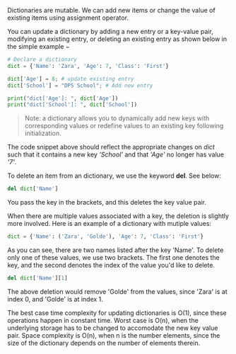 <!--title={Updating dictionary}-->

Dictionaries are mutable. We can add new items or change the value of existing items using assignment operator.

You can update a dictionary by adding a new entry or a key-value pair, modifying an existing entry, or deleting an existing entry as shown below in the simple example −

```python
# Declare a dictionary
dict = {'Name': 'Zara', 'Age': 7, 'Class': 'First'}

dict['Age'] = 8; # update existing entry
dict['School'] = "DPS School"; # Add new entry

print("dict['Age']: ", dict['Age'])
print("dict['School']: ", dict['School'])
```

> Note: a dictionary allows you to dynamically add new keys with corresponding values or redefine values to an existing key following initialization.

The code snippet above should reflect the appropriate changes on _dict_ such that it contains a new key _'School'_ and that _'Age'_ no longer has value _'7'_.

To delete an item from an dictionary, we use the keyword **del**. See below:

```python
del dict['Name']
```

You pass the key in the brackets, and this deletes the key value pair. 

When there are multiple values associated with a key, the deletion is slightly more involved. Here is an example of a dictionary with mutiple values:

```python
dict = {'Name': ('Zara', 'Golde'), 'Age': 7, 'Class': 'First'}
```

As you can see, there are two names listed after the key 'Name'. To delete only one of these values, we use two brackets. The first one denotes the key, and the second denotes the index of the value you'd like to delete.

```python
del dict['Name'][1]
```

The above deletion would remove 'Golde' from the values, since 'Zara' is at index 0, and 'Golde' is at index 1. 

The best case time complexity for updating dictionaries is O(1), since these operations happen in constant time. Worst case is O(n), when the underlying storage has to be changed to accomodate the new key value pair. Space complexity is O(n), when n is the number elements, since the size of the dictionary depends on the number of elements therein. 

